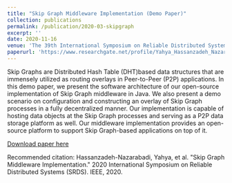 ```yaml
---
title: "Skip Graph Middleware Implementation (Demo Paper)"
collection: publications
permalink: /publication/2020-03-skipgraph
excerpt: ''
date: 2020-11-16
venue: 'The 39th International Symposium on Reliable Distributed Systems (SRDS 2020).'
paperurl: 'https://www.researchgate.net/profile/Yahya_Hassanzadeh_Nazarabadi2/publication/344665197_Demo_Skip_Graph_Middleware_Implementation/links/5f87f41d299bf1b53e28e6ed/Demo-Skip-Graph-Middleware-Implementation.pdf'
---
```

Skip Graphs are Distributed Hash Table (DHT)based data structures that are immensely utilized as routing overlays in Peer-to-Peer (P2P) applications. In this demo paper, we present the software architecture of our open-source implementation of Skip Graph middleware in Java. We also present a demo scenario on configuration and constructing an overlay of Skip Graph processes in a fully decentralized manner. Our implementation is capable of hosting data objects at the Skip Graph processes and serving as a P2P data storage platform as well. Our middleware implementation provides an open-source platform to support Skip Graph-based applications on top of it.

[Download paper here](https://www.researchgate.net/profile/Yahya_Hassanzadeh_Nazarabadi2/publication/344665197_Demo_Skip_Graph_Middleware_Implementation/links/5f87f41d299bf1b53e28e6ed/Demo-Skip-Graph-Middleware-Implementation.pdf)

Recommended citation: Hassanzadeh-Nazarabadi, Yahya, et al. "Skip Graph Middleware Implementation." 2020 International Symposium on Reliable Distributed Systems (SRDS). IEEE, 2020.
